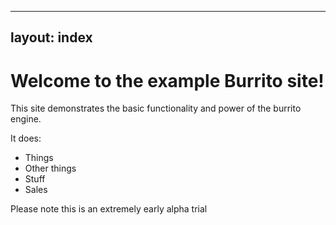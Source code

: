 ----------------------------
layout: index
----------------------------

# Welcome to the example Burrito site!

This site demonstrates the basic functionality and power
of the burrito engine.

It does:
- Things
- Other things
- Stuff
- Sales

Please note this is an extremely early alpha trial